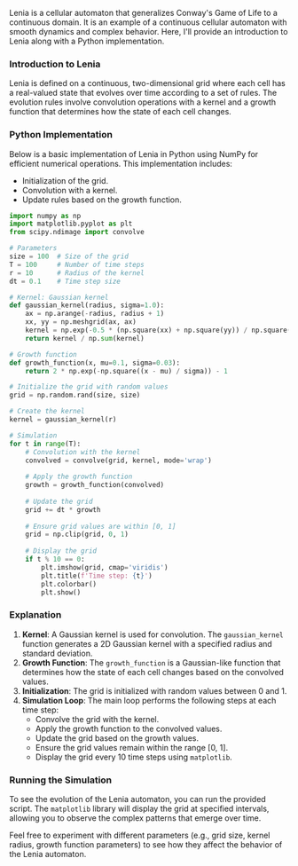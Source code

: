 Lenia is a cellular automaton that generalizes Conway's Game of Life to a continuous domain. It is an example of a continuous cellular automaton with smooth dynamics and complex behavior. Here, I'll provide an introduction to Lenia along with a Python implementation.

### Introduction to Lenia

Lenia is defined on a continuous, two-dimensional grid where each cell has a real-valued state that evolves over time according to a set of rules. The evolution rules involve convolution operations with a kernel and a growth function that determines how the state of each cell changes.

### Python Implementation

Below is a basic implementation of Lenia in Python using NumPy for efficient numerical operations. This implementation includes:
- Initialization of the grid.
- Convolution with a kernel.
- Update rules based on the growth function.

```python
import numpy as np
import matplotlib.pyplot as plt
from scipy.ndimage import convolve

# Parameters
size = 100  # Size of the grid
T = 100     # Number of time steps
r = 10      # Radius of the kernel
dt = 0.1    # Time step size

# Kernel: Gaussian kernel
def gaussian_kernel(radius, sigma=1.0):
    ax = np.arange(-radius, radius + 1)
    xx, yy = np.meshgrid(ax, ax)
    kernel = np.exp(-0.5 * (np.square(xx) + np.square(yy)) / np.square(sigma))
    return kernel / np.sum(kernel)

# Growth function
def growth_function(x, mu=0.1, sigma=0.03):
    return 2 * np.exp(-np.square((x - mu) / sigma)) - 1

# Initialize the grid with random values
grid = np.random.rand(size, size)

# Create the kernel
kernel = gaussian_kernel(r)

# Simulation
for t in range(T):
    # Convolution with the kernel
    convolved = convolve(grid, kernel, mode='wrap')
    
    # Apply the growth function
    growth = growth_function(convolved)
    
    # Update the grid
    grid += dt * growth
    
    # Ensure grid values are within [0, 1]
    grid = np.clip(grid, 0, 1)
    
    # Display the grid
    if t % 10 == 0:
        plt.imshow(grid, cmap='viridis')
        plt.title(f'Time step: {t}')
        plt.colorbar()
        plt.show()
```

### Explanation

1. **Kernel**: A Gaussian kernel is used for convolution. The `gaussian_kernel` function generates a 2D Gaussian kernel with a specified radius and standard deviation.
2. **Growth Function**: The `growth_function` is a Gaussian-like function that determines how the state of each cell changes based on the convolved values.
3. **Initialization**: The grid is initialized with random values between 0 and 1.
4. **Simulation Loop**: The main loop performs the following steps at each time step:
   - Convolve the grid with the kernel.
   - Apply the growth function to the convolved values.
   - Update the grid based on the growth values.
   - Ensure the grid values remain within the range [0, 1].
   - Display the grid every 10 time steps using `matplotlib`.

### Running the Simulation

To see the evolution of the Lenia automaton, you can run the provided script. The `matplotlib` library will display the grid at specified intervals, allowing you to observe the complex patterns that emerge over time.

Feel free to experiment with different parameters (e.g., grid size, kernel radius, growth function parameters) to see how they affect the behavior of the Lenia automaton.
